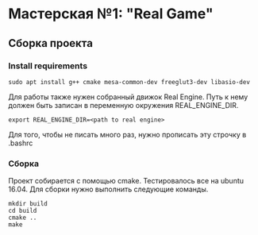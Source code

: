 # Мастерская №1: "Real Game"

## Сборка проекта
### Install requirements
```
sudo apt install g++ cmake mesa-common-dev freeglut3-dev libasio-dev
```

Для работы также нужен собранный движок Real Engine. Путь к нему должен быть записан в переменную окружения REAL_ENGINE_DIR. 
```
export REAL_ENGINE_DIR=<path to real engine>
```
Для того, чтобы не писать много раз, нужно прописать эту строчку в .bashrc


### Сборка
Проект собирается с помощью cmake. Тестировалось все на ubuntu 16.04. Для сборки нужно выполнить следующие команды.
```
mkdir build
cd build
cmake ..
make
```
